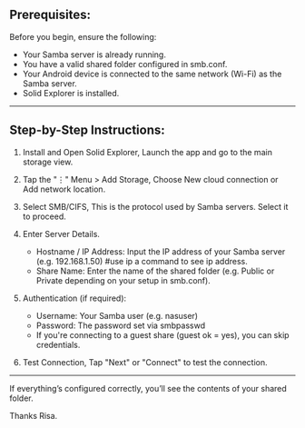 ## Prerequisites:  

Before you begin, ensure the following:
* Your Samba server is already running.
* You have a valid shared folder configured in smb.conf.
* Your Android device is connected to the same network (Wi-Fi) as the Samba server.
* Solid Explorer is installed.

---

## Step-by-Step Instructions:
1. Install and Open Solid Explorer, Launch the app and go to the main storage view.

2. Tap the "⋮" Menu > Add Storage, Choose New cloud connection or Add network location.

3. Select SMB/CIFS, This is the protocol used by Samba servers. Select it to proceed.

4. Enter Server Details.
   * Hostname / IP Address: Input the IP address of your Samba server (e.g. 192.168.1.50) #use ip a command to see ip address.
   * Share Name: Enter the name of the shared folder (e.g. Public or Private depending on your setup in smb.conf).

5. Authentication (if required):
    * Username: Your Samba user (e.g. nasuser)
    * Password: The password set via smbpasswd
    * If you're connecting to a guest share (guest ok = yes), you can skip credentials.

6. Test Connection, Tap "Next" or "Connect" to test the connection.
   
---

If everything’s configured correctly, you’ll see the contents of your shared folder.

Thanks Risa.
